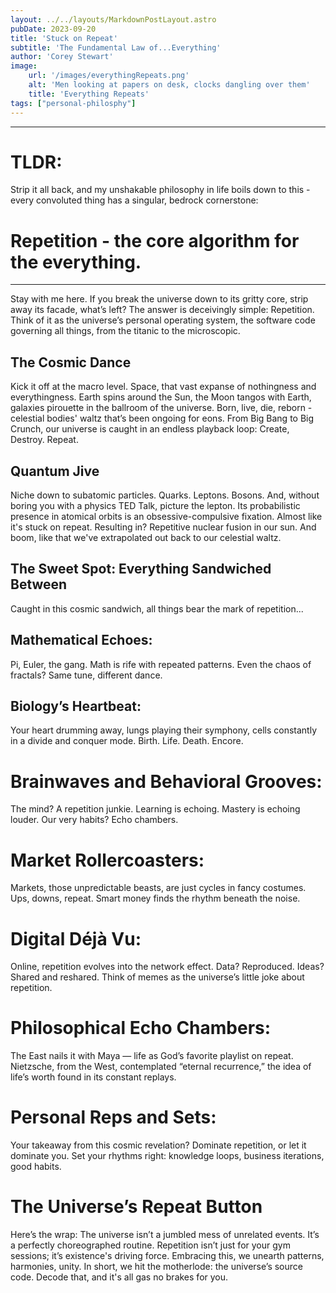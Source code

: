 ```yaml
---
layout: ../../layouts/MarkdownPostLayout.astro
pubDate: 2023-09-20
title: 'Stuck on Repeat'
subtitle: 'The Fundamental Law of...Everything'
author: 'Corey Stewart'
image:
    url: '/images/everythingRepeats.png' 
    alt: 'Men looking at papers on desk, clocks dangling over them'
    title: 'Everything Repeats'
tags: ["personal-philosphy"]
---
```

<hr class="pb-8">

# TLDR: 
Strip it all back, and my unshakable philosophy in life boils down to this - every convoluted thing has a singular, bedrock cornerstone: 
<h1 class="text-center pb-8">Repetition - the core algorithm for the everything.</h1>
<hr class="pb-8">

Stay with me here. If you break the universe down to its gritty core, strip away its facade, what’s left? The answer is deceivingly simple: Repetition. Think of it as the universe’s personal operating system, the software code governing all things, from the titanic to the microscopic.

## The Cosmic Dance
Kick it off at the macro level. Space, that vast expanse of nothingness and everythingness. Earth spins around the Sun, the Moon tangos with Earth, galaxies pirouette in the ballroom of the universe. Born, live, die, reborn - celestial bodies' waltz that’s been ongoing for eons. From Big Bang to Big Crunch, our universe is caught in an endless playback loop: Create, Destroy. Repeat.

## Quantum Jive
Niche down to subatomic particles. Quarks. Leptons. Bosons. And, without boring you with a physics TED Talk, picture the lepton. Its probabilistic presence in atomical orbits is an obsessive-compulsive fixation. Almost like it's stuck on repeat. Resulting in? Repetitive nuclear fusion in our sun. And boom, like that we've extrapolated out back to our celestial waltz.

## The Sweet Spot: Everything Sandwiched Between
Caught in this cosmic sandwich, all things bear the mark of repetition...

<div class="pl-4">

## Mathematical Echoes: 
Pi, Euler, the gang. Math is rife with repeated patterns. Even the chaos of fractals? Same tune, different dance.

## Biology’s Heartbeat: 
Your heart drumming away, lungs playing their symphony, cells constantly in a divide and conquer mode. Birth. Life. Death. Encore.

# Brainwaves and Behavioral Grooves: 
The mind? A repetition junkie. Learning is echoing. Mastery is echoing louder. Our very habits? Echo chambers.

# Market Rollercoasters: 
Markets, those unpredictable beasts, are just cycles in fancy costumes. Ups, downs, repeat. Smart money finds the rhythm beneath the noise.

# Digital Déjà Vu: 
Online, repetition evolves into the network effect. Data? Reproduced. Ideas? Shared and reshared. Think of memes as the universe’s little joke about repetition.

# Philosophical Echo Chambers: 
The East nails it with Maya — life as God’s favorite playlist on repeat. Nietzsche, from the West, contemplated “eternal recurrence,” the idea of life’s worth found in its constant replays.

# Personal Reps and Sets:
Your takeaway from this cosmic revelation? Dominate repetition, or let it dominate you. Set your rhythms right: knowledge loops, business iterations, good habits.
</div>

# The Universe’s Repeat Button
Here’s the wrap: The universe isn’t a jumbled mess of unrelated events. It’s a perfectly choreographed routine. Repetition isn’t just for your gym sessions; it’s existence's driving force. Embracing this, we unearth patterns, harmonies, unity. In short, we hit the motherlode: the universe’s source code. Decode that, and it's all gas no brakes for you.